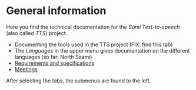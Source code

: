 General information
===================

Here you find the technical documentation for the *Sámi Text-to-speech*
(also called *TTS*) project.

-   Documenting the tools used in the TTS project (FIX: find this tab)
-   The *Languages* in the upper menu gives documentation on the
    different languages (so far: North Saami)
-   [Requirements and
    specifications](admin/public_tender/RequirementsAndSpecifications.html)
-   [Meetings](admin/index.html)

After selecting the tabs, the submenus are found to the left.
